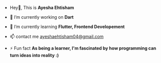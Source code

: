 -  Hey👋, This is **Ayesha Ehtisham**
  
- 👀 I’m currently working on **Dart**
  
- 🌱 I’m currently learning **Flutter, Frontend Developement**
  
- 📫 contact me ayeshaehtisham04@gmail.com
  
- ⚡ Fun fact **As being a learner, I'm fascinated by how programming can turn ideas into reality :)**
<!---
ayeshaehtisham/ayeshaehtisham is a ✨ special ✨ repository because its `README.md` (this file) appears on your GitHub profile.
You can click the Preview link to take a look at your changes.
--->
